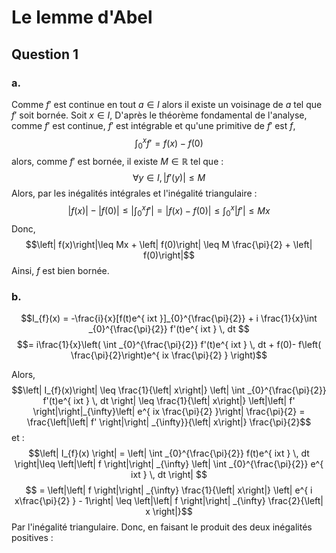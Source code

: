 # Le lemme d'Abel
## Question 1
### a.
Comme $f'$ est continue en tout $a \in I$ alors il existe un voisinage de $a$ tel que $f'$ soit bornée. 
Soit $x \in I$,
D'après le théorème fondamental de l'analyse, comme $f'$ est continue, $f'$ est intégrable et qu'une primitive de $f'$ est $f$, 
$$\int_{0}^{x} f' = f(x) - f(0)$$
alors, comme $f'$ est bornée, il existe $M \in \mathbb{R}$ tel que :
$$\forall y \in I, \left| f'(y) \right|\leq M$$
Alors, par les inégalités intégrales et l'inégalité triangulaire :
$$\left| f(x) \right| - \left| f(0)\right|\leq \left| \int _{0}^{x} f' \right| = \left| f(x) - f(0) \right|\leq \int _{0}^{x} \left| f' \right| \leq Mx$$
Donc, 
$$\left| f(x)\right|\leq Mx + \left| f(0)\right| \leq M \frac{\pi}{2} + \left| f(0)\right|$$
Ainsi, $f$ est bien bornée. 

### b.
$$I_{f}(x) = -\frac{i}{x}[f(t)e^{ ixt }]_{0}^{\frac{\pi}{2}} + i \frac{1}{x}\int _{0}^{\frac{\pi}{2}} f'(t)e^{ ixt } \, dt $$
$$= i\frac{1}{x}\left( \int _{0}^{\frac{\pi}{2}} f'(t)e^{ ixt } \, dt + f(0)- f\left( \frac{\pi}{2}\right)e^{ ix \frac{\pi}{2}  }  \right)$$

Alors, 
$$\left| I_{f}(x)\right| \leq \frac{1}{\left| x\right|} \left| \int _{0}^{\frac{\pi}{2}} f'(t)e^{ ixt } \, dt \right| \leq \frac{1}{\left| x\right|} \left|\left| f' \right|\right|_{\infty}\left| e^{ ix \frac{\pi}{2} }\right| \frac{\pi}{2} = \frac{\left|\left| f' \right|\right| _{\infty}}{\left| x\right|} \frac{\pi}{2}$$
et : 
$$\left| I_{f}(x) \right| = \left| \int _{0}^{\frac{\pi}{2}} f(t)e^{ ixt } \, dt \right|\leq \left|\left| f \right|\right| _{\infty} \left| \int _{0}^{\frac{\pi}{2}} e^{ ixt } \, dt \right| $$
$$ = \left|\left| f \right|\right| _{\infty} \frac{1}{\left| x\right|} \left| e^{ i x\frac{\pi}{2} } - 1\right| \leq \left|\left| f \right|\right| _{\infty} \frac{2}{\left| x \right|}$$
Par l'inégalité triangulaire.
Donc, en faisant le produit des deux inégalités positives : 
